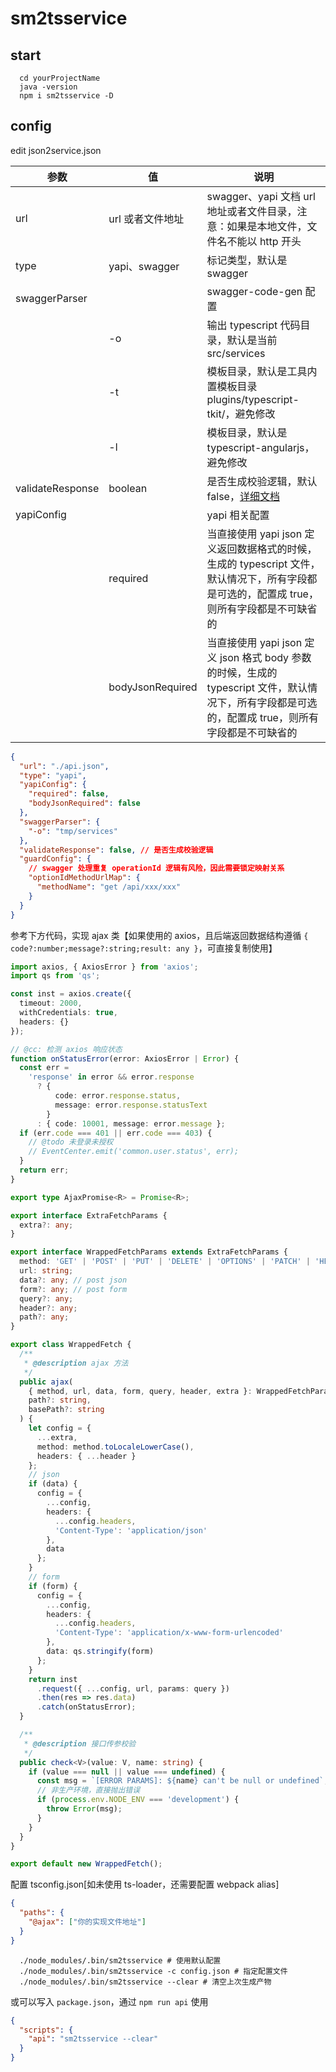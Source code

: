 # sm2tsservice

## start

```shell
  cd yourProjectName
  java -version
  npm i sm2tsservice -D
```

## config

edit json2service.json

| 参数             | 值               | 说明                                                                                                                                               |
| ---------------- | ---------------- | -------------------------------------------------------------------------------------------------------------------------------------------------- |
| url              | url 或者文件地址 | swagger、yapi 文档 url 地址或者文件目录，注意：如果是本地文件，文件名不能以 http 开头                                                              |
| type             | yapi、swagger    | 标记类型，默认是 swagger                                                                                                                           |
| swaggerParser    |                  | swagger-code-gen 配置                                                                                                                              |
|                  | -o               | 输出 typescript 代码目录，默认是当前 src/services                                                                                                  |
|                  | -t               | 模板目录，默认是工具内置模板目录 plugins/typescript-tkit/，避免修改                                                                                |
|                  | -l               | 模板目录，默认是 typescript-angularjs，避免修改                                                                                                    |
| validateResponse | boolean          | 是否生成校验逻辑，默认 false，[详细文档](./src/validate/README.md)                                                                                 |
| yapiConfig       |                  | yapi 相关配置                                                                                                                                      |
|                  | required         | 当直接使用 yapi json 定义返回数据格式的时候，生成的 typescript 文件，默认情况下，所有字段都是可选的，配置成 true，则所有字段都是不可缺省的         |
|                  | bodyJsonRequired | 当直接使用 yapi json 定义 json 格式 body 参数的时候，生成的 typescript 文件，默认情况下，所有字段都是可选的，配置成 true，则所有字段都是不可缺省的 |

```json
{
  "url": "./api.json",
  "type": "yapi",
  "yapiConfig": {
    "required": false,
    "bodyJsonRequired": false
  },
  "swaggerParser": {
    "-o": "tmp/services"
  },
  "validateResponse": false, // 是否生成校验逻辑
  "guardConfig": {
    // swagger 处理重复 operationId 逻辑有风险，因此需要锁定映射关系
    "optionIdMethodUrlMap": {
      "methodName": "get /api/xxx/xxx"
    }
  }
}
```

参考下方代码，实现 ajax 类【如果使用的 axios，且后端返回数据结构遵循 `{ code?:number;message?:string;result: any }`，可直接复制使用】

```ts
import axios, { AxiosError } from 'axios';
import qs from 'qs';

const inst = axios.create({
  timeout: 2000,
  withCredentials: true,
  headers: {}
});

// @cc: 检测 axios 响应状态
function onStatusError(error: AxiosError | Error) {
  const err =
    'response' in error && error.response
      ? {
          code: error.response.status,
          message: error.response.statusText
        }
      : { code: 10001, message: error.message };
  if (err.code === 401 || err.code === 403) {
    // @todo 未登录未授权
    // EventCenter.emit('common.user.status', err);
  }
  return err;
}

export type AjaxPromise<R> = Promise<R>;

export interface ExtraFetchParams {
  extra?: any;
}

export interface WrappedFetchParams extends ExtraFetchParams {
  method: 'GET' | 'POST' | 'PUT' | 'DELETE' | 'OPTIONS' | 'PATCH' | 'HEAD';
  url: string;
  data?: any; // post json
  form?: any; // post form
  query?: any;
  header?: any;
  path?: any;
}

export class WrappedFetch {
  /**
   * @description ajax 方法
   */
  public ajax(
    { method, url, data, form, query, header, extra }: WrappedFetchParams,
    path?: string,
    basePath?: string
  ) {
    let config = {
      ...extra,
      method: method.toLocaleLowerCase(),
      headers: { ...header }
    };
    // json
    if (data) {
      config = {
        ...config,
        headers: {
          ...config.headers,
          'Content-Type': 'application/json'
        },
        data
      };
    }
    // form
    if (form) {
      config = {
        ...config,
        headers: {
          ...config.headers,
          'Content-Type': 'application/x-www-form-urlencoded'
        },
        data: qs.stringify(form)
      };
    }
    return inst
      .request({ ...config, url, params: query })
      .then(res => res.data)
      .catch(onStatusError);
  }

  /**
   * @description 接口传参校验
   */
  public check<V>(value: V, name: string) {
    if (value === null || value === undefined) {
      const msg = `[ERROR PARAMS]: ${name} can't be null or undefined`;
      // 非生产环境，直接抛出错误
      if (process.env.NODE_ENV === 'development') {
        throw Error(msg);
      }
    }
  }
}

export default new WrappedFetch();
```

配置 tsconfig.json[如未使用 ts-loader，还需要配置 webpack alias]

```json
{
  "paths": {
    "@ajax": ["你的实现文件地址"]
  }
}
```

```shell
  ./node_modules/.bin/sm2tsservice # 使用默认配置
  ./node_modules/.bin/sm2tsservice -c config.json # 指定配置文件
  ./node_modules/.bin/sm2tsservice --clear # 清空上次生成产物
```

或可以写入 `package.json`，通过 `npm run api` 使用

```json
{
  "scripts": {
    "api": "sm2tsservice --clear"
  }
}
```
